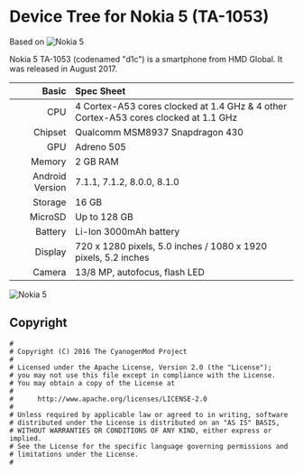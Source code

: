 Device Tree for Nokia 5 (TA-1053)
==============================================
Based on ![Nokia 5](https://github.com/DevelopedInside/android_device_wileyfox_marmite "Nokia 5")

Nokia 5 TA-1053 (codenamed "d1c") is a smartphone from HMD Global.
It was released in August 2017.

Basic   | Spec Sheet
-------:|:-------------------------
CPU     | 4 Cortex-A53 cores clocked at 1.4 GHz & 4 other Cortex-A53 cores clocked at 1.1 GHz
Chipset | Qualcomm MSM8937 Snapdragon 430
GPU     | Adreno 505
Memory  | 2 GB RAM
Android Version | 7.1.1, 7.1.2, 8.0.0, 8.1.0
Storage | 16 GB
MicroSD | Up to 128 GB
Battery | Li-Ion 3000mAh battery
Display | 720 x 1280 pixels, 5.0 inches / 1080 x 1920 pixels, 5.2 inches
Camera  | 13/8 MP, autofocus, flash LED


![Nokia 5](https://images.ctfassets.net/wcfotm6rrl7u/2xoq3YhzyIkUs4iS0mcQui/09b03179b4a57e9d4b349f1f2890677e/Nokia_5-color_variant-Tempered_Blue.png?fm=jpg&fl=progressive&bg=rgb:FFFFFF&q=80&h=700 "Nokia 5")

## Copyright

```
#
# Copyright (C) 2016 The CyanogenMod Project
#
# Licensed under the Apache License, Version 2.0 (the "License");
# you may not use this file except in compliance with the License.
# You may obtain a copy of the License at
#
#      http://www.apache.org/licenses/LICENSE-2.0
#
# Unless required by applicable law or agreed to in writing, software
# distributed under the License is distributed on an "AS IS" BASIS,
# WITHOUT WARRANTIES OR CONDITIONS OF ANY KIND, either express or implied.
# See the License for the specific language governing permissions and
# limitations under the License.
#

